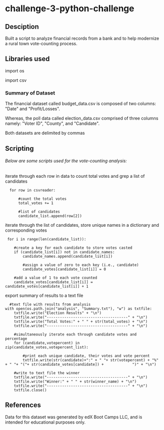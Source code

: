 # challenge-3-python-challenge

## Desciption
Built a script to analyze financial records from a bank and to help modernize a rural town vote-counting process.

## Libraries used
  import os
  
  import csv
  
### Summary of Dataset

The financial dataset called budget_data.csv is composed of two columns: "Date" and "Profit/Losses".

Whereas, the poll data called election_data.csv comprised of three columns namely: "Voter ID", "County", and "Candidate". 

Both datasets are delimited by commas

## Scripting
###### Below are some scripts used for the vote-counting analysis:

iterate through each row in data to count total votes and grep a list of candidates

      for row in csvreader:

          #count the total votes
          total_votes += 1

          #list of candidates
          candidate_list.append(row[2])
          
 iterate through the list of candidates, store unique names in a dictionary and corresponding votes
 
     for i in range(len(candidate_list)):
        
        #create a key for each candidate to store votes casted
        if (candidate_list[i]) not in candidate_names:
            candidate_names.append(candidate_list[i])
            
            #assign a value of zero to each key (i.e., candidate)
            candidate_votes[candidate_list[i]] = 0

        #add a value of 1 to each vote counted
        candidate_votes[candidate_list[i]] = candidate_votes[candidate_list[i]] + 1  
        
  export summary of results to a text file
  
      #text file with results from analysis
    with open(os.path.join("analysis", "Summary.txt"), "w") as txtfile:
        txtfile.write("Election Results" + "\n")
        txtfile.write("-------------------------------------" + "\n")
        txtfile.write("Total Votes:" + " " + str(total_votes) + "\n")
        txtfile.write("-------------------------------------" + "\n")

        #simultaneously iterate each through candidate votes and percentage
        for (candidate,votepercent) in zip(candidate_votes,votepercent_list):

            #print each unique candidate, their votes and vote percent
            txtfile.write(str(candidate)+":" + " "+ str(votepercent) + "%" + " "+ "("+ str(candidate_votes[candidate]) +             ")" + "\n")

        #write to text file the winner
        txtfile.write("-------------------------------------" + "\n")
        txtfile.write("Winner:" + " " + str(winner_name) + "\n")
        txtfile.write("-------------------------------------" + "\n")
        txtfile.close()

## References
Data for this dataset was generated by edX Boot Camps LLC, and is intended for educational purposes only.
